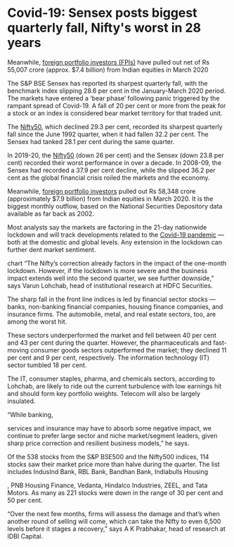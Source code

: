 # Covid-19: Sensex posts biggest quarterly fall, Nifty's worst in 28 years
Meanwhile, [foreign portfolio investors (FPIs)](https://gauravkumar28.github.io/TrademanzaWebPages/glossaries/foreign-portfolmdio-investment-fpi.html) have pulled out net of Rs 55,007 crore (approx. $7.4 billion) from Indian equities in March 2020

The S&P BSE Sensex has reported its sharpest quarterly fall, with the benchmark index slipping 28.6 per cent in the January-March 2020 period. The markets have entered a ‘bear phase’ following panic triggered by the rampant spread of Covid-19. A fall of 20 per cent or more from the peak for a stock or an index is considered bear market territory for that traded unit.

The [Nifty50](https://gauravkumar28.github.io/TrademanzaWebPages/glossaries/nifty50.html), which declined 29.3 per cent, recorded its sharpest quarterly fall since the June 1992 quarter, when it had fallen 32.2 per cent. The Sensex had tanked 28.1 per cent during the same quarter.

In 2019-20, the [Nifty50](https://gauravkumar28.github.io/TrademanzaWebPages/glossaries/nifty50.html) (down 26 per cent) and the Sensex (down 23.8 per cent) recorded their worst performance in over a decade. In 2008-09, the Sensex had recorded a 37.9 per cent decline, while the 
slipped 36.2 per cent as the global financial crisis roiled the markets and the economy.

Meanwhile, [foreign portfolio investors](https://gauravkumar28.github.io/TrademanzaWebPages/glossaries/foreign-portfolmdio-investment-fpi.html) pulled out Rs 58,348 crore (approximately $7.9 billion) from Indian equities in March 2020. It is the biggest monthly outflow, based on the National Securities Depository data available as far back as 2002.

Most analysts say the markets are factoring in the 21-day nationwide lockdown and will track developments related to the [Covid-19 pandemic](https://www.who.int/emergencies/diseases/novel-coronavirus-2019/events-as-they-happen) — both at the domestic and global levels. Any extension in the lockdown can further dent market sentiment.

chart
“The Nifty’s correction already factors in the impact of the one-month lockdown. However, if the lockdown is more severe and the business impact extends well into the second quarter, we see further downside,” says Varun Lohchab, head of institutional research at HDFC Securities.

The sharp fall in the front line indices is led by financial sector stocks — banks, non-banking financial companies, housing finance companies, and insurance firms. The automobile, metal, and real estate sectors, too, are among the worst hit.

These sectors underperformed the market and fell between 40 per cent and 43 per cent during the quarter. However, the pharmaceuticals and fast-moving consumer goods sectors outperformed the market; they declined 11 per cent and 9 per cent, respectively. The information technology (IT) sector tumbled 18 per cent.

The IT, consumer staples, pharma, and chemicals sectors, according to Lohchab, are likely to ride out the current turbulence with low earnings hit and should form key portfolio weights. Telecom will also be largely insulated.

“While banking, 





services and insurance may have to absorb some negative impact, we continue to prefer large sector and niche market/segment leaders, given sharp price correction and resilient business models,” he says.

Of the 538 stocks from the S&P BSE500 and the Nifty500 indices, 114 stocks saw their market price more than halve during the quarter. The list includes IndusInd Bank, RBL Bank, Bandhan Bank, Indiabulls Housing 

, PNB Housing Finance, Vedanta, Hindalco Industries, ZEEL, and Tata Motors. As many as 221 stocks were down in the range of 30 per cent and 50 per cent.

“Over the next few months, firms will assess the damage and that’s when another round of selling will come, which can take the Nifty to even 6,500 levels before it stages a recovery,” says A K Prabhakar, head of research at IDBI Capital.
